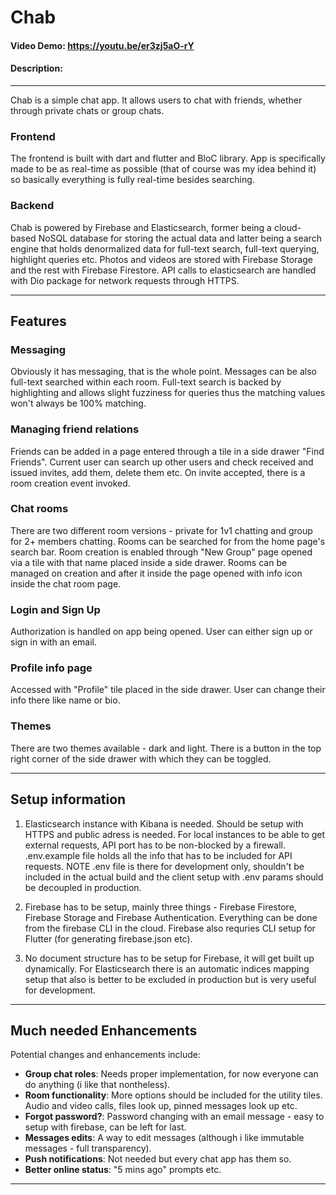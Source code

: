 # Chab
#### Video Demo:  https://youtu.be/er3zj5aO-rY
#### Description:

---

Chab is a simple chat app.
It allows users to chat with friends, whether through private chats or group chats.

### Frontend
The frontend is built with dart and flutter and BloC library. App is specifically made to be as real-time 
as possible (that of course was my idea behind it) so basically everything is fully real-time besides searching.

### Backend
Chab is powered by Firebase and Elasticsearch, former being a cloud-based NoSQL database for storing the actual data and latter being a search engine that holds denormalized data for full-text search, full-text querying, highlight queries etc. Photos and videos are stored with Firebase Storage and the rest with Firebase Firestore. API calls to elasticsearch are handled with Dio package for network requests through HTTPS.

---

## Features

### Messaging
Obviously it has messaging, that is the whole point. Messages can be also full-text searched within each room. Full-text search is backed by highlighting and allows slight fuzziness for queries thus the matching values won't always be 100% matching.

### Managing friend relations
Friends can be added in a page entered through a tile in a side drawer "Find Friends". Current user can search up other users and check received and issued invites, add them, delete them etc. On invite accepted, there is a room creation event invoked.

### Chat rooms
There are two different room versions - private for 1v1 chatting and group for 2+ members chatting. Rooms can be searched for from the home page's search bar. Room creation is enabled through "New Group" page opened via a tile with that name placed inside a side drawer. Rooms can be managed on creation and after it inside the page opened with info icon inside the chat room page.

### Login and Sign Up
Authorization is handled on app being opened. User can either sign up or sign in with an email.

### Profile info page
Accessed with "Profile" tile placed in the side drawer. User can change their info there like name or bio.

### Themes
There are two themes available - dark and light. There is a button in the top right corner of the side drawer with which they can be toggled.

---

## Setup information
1. Elasticsearch instance with Kibana is needed. Should be setup with HTTPS and public adress is needed. For local instances to be able to get external requests, API port has to be non-blocked by a firewall. .env.example file holds all the info that has to be included for API requests. NOTE .env file is there for development only, shouldn't be included in the actual build and the client setup with .env params should be decoupled in production.

2. Firebase has to be setup, mainly three things - Firebase Firestore, Firebase Storage and Firebase Authentication. Everything can be done from the    firebase CLI in the cloud. Firebase also requries CLI setup for Flutter (for generating firebase.json etc).

3. No document structure has to be setup for Firebase, it will get built up dynamically. For Elasticsearch there is an automatic indices mapping setup that also is better to be excluded in production but is very useful for development.

---

## Much needed Enhancements

Potential changes and enhancements include:
- **Group chat roles**: Needs proper implementation, for now everyone can do anything (i like that nontheless).
- **Room functionality**: More options should be included for the utility tiles. Audio and video calls, files look up, pinned messages look up etc.
- **Forgot password?**: Password changing with an email message - easy to setup with firebase, can be left for last.
- **Messages edits**: A way to edit messages (although i like immutable messages - full transparency).
- **Push notifications**: Not needed but every chat app has them so.
- **Better online status**: "5 mins ago" prompts etc.

---
